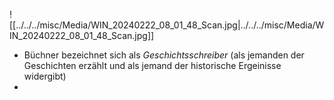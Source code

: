 ![[../../../misc/Media/WIN_20240222_08_01_48_Scan.jpg|../../../misc/Media/WIN_20240222_08_01_48_Scan.jpg]]

- Büchner bezeichnet sich als *Geschichtsschreiber* (als jemanden der Geschichten erzählt und als jemand der historische Ergeinisse widergibt)
- 